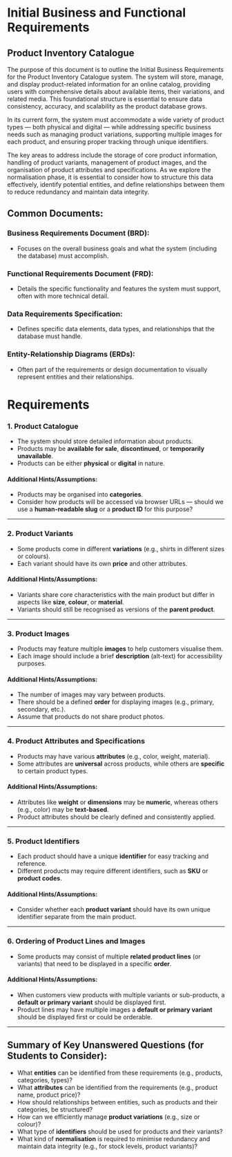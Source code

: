# Initial Business and Functional Requirements

## Product Inventory Catalogue

The purpose of this document is to outline the Initial Business Requirements for the Product Inventory Catalogue system. The system will store, manage, and display product-related information for an online catalog, providing users with comprehensive details about available items, their variations, and related media. This foundational structure is essential to ensure data consistency, accuracy, and scalability as the product database grows.

In its current form, the system must accommodate a wide variety of product types — both physical and digital — while addressing specific business needs such as managing product variations, supporting multiple images for each product, and ensuring proper tracking through unique identifiers.

The key areas to address include the storage of core product information, handling of product variants, management of product images, and the organisation of product attributes and specifications. As we explore the normalisation phase, it is essential to consider how to structure this data effectively, identify potential entities, and define relationships between them to reduce redundancy and maintain data integrity.
## Common Documents:

### Business Requirements Document (BRD): 
- Focuses on the overall business goals and what the system (including the database) must accomplish.
### Functional Requirements Document (FRD): 
- Details the specific functionality and features the system must support, often with more technical detail.
### Data Requirements Specification: 
- Defines specific data elements, data types, and relationships that the database must handle.
### Entity-Relationship Diagrams (ERDs): 
- Often part of the requirements or design documentation to visually represent entities and their relationships.

# Requirements

### 1. Product Catalogue
- The system should store detailed information about products.
- Products may be **available for sale**, **discontinued**, or **temporarily unavailable**.
- Products can be either **physical** or **digital** in nature.

#### Additional Hints/Assumptions:
- Products may be organised into **categories**.
- Consider how products will be accessed via browser URLs — should we use a **human-readable slug** or a **product ID** for this purpose?

---

### 2. Product Variants
- Some products come in different **variations** (e.g., shirts in different sizes or colours).
- Each variant should have its own **price** and other attributes.

#### Additional Hints/Assumptions:
- Variants share core characteristics with the main product but differ in aspects like **size**, **colour**, or **material**.
- Variants should still be recognised as versions of the **parent product**.

---

### 3. Product Images
- Products may feature multiple **images** to help customers visualise them.
- Each image should include a brief **description** (alt-text) for accessibility purposes.

#### Additional Hints/Assumptions:
- The number of images may vary between products.
- There should be a defined **order** for displaying images (e.g., primary, secondary, etc.).
- Assume that products do not share product photos.

---

### 4. Product Attributes and Specifications
- Products may have various **attributes** (e.g., color, weight, material).
- Some attributes are **universal** across products, while others are **specific** to certain product types.

#### Additional Hints/Assumptions:
- Attributes like **weight** or **dimensions** may be **numeric**, whereas others (e.g., color) may be **text-based**.
- Product attributes should be clearly defined and consistently applied.

---

### 5. Product Identifiers
- Each product should have a unique **identifier** for easy tracking and reference.
- Different products may require different identifiers, such as **SKU** or **product codes**.

#### Additional Hints/Assumptions:
- Consider whether each **product variant** should have its own unique identifier separate from the main product.
 
---

### 6. Ordering of Product Lines and Images
- Some products may consist of multiple **related product lines** (or variants) that need to be displayed in a specific **order**.

#### Additional Hints/Assumptions:
- When customers view products with multiple variants or sub-products, a **default or primary variant** should be displayed first.
- Product lines may have multiple images a **default or primary variant** should be displayed first or could be orderable.

---

## Summary of Key Unanswered Questions (for Students to Consider):

- What **entities** can be identified from these requirements (e.g., products, categories, types)?
- What **attributes** can be identified from the requirements (e.g., product name, product price)?
- How should relationships between entities, such as products and their categories, be structured?
- How can we efficiently manage **product variations** (e.g., size or colour)?
- What type of **identifiers** should be used for products and their variants?
- What kind of **normalisation** is required to minimise redundancy and maintain data integrity (e.g., for stock levels, product variants)?



